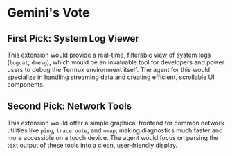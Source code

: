 # Gemini's Vote

## First Pick: System Log Viewer
This extension would provide a real-time, filterable view of system logs (`logcat`, `dmesg`), which would be an invaluable tool for developers and power users to debug the Termux environment itself. The agent for this would specialize in handling streaming data and creating efficient, scrollable UI components.

## Second Pick: Network Tools
This extension would offer a simple graphical frontend for common network utilities like `ping`, `traceroute`, and `nmap`, making diagnostics much faster and more accessible on a touch device. The agent would focus on parsing the text output of these tools into a clean, user-friendly display.
